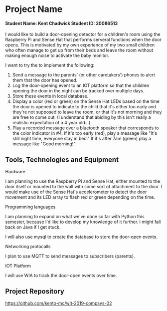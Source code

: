 # Project Name
#### Student Name: Kent Chadwick   Student ID: 20086513

I would like to build a door-opening detector for a children's room using the Raspberry Pi and Sense Hat that performs serveral functions when the door opens. This is motivated by my own experience of my two small children who often manage to get up from their beds and leave the room without making enough noise to activate the baby monitor. 

I want to try the to implement the following: 

1. Send a message to the parents' (or other caretakers') phones to alert them that the door has opened.
2. Log the door-opening event to an IOT platform so that the children opening the door in the night can be tracked over multiple days.
3. Store these events in local database.
4. Display a color (red or green) on the Sense Hat LEDs based on the time the door is opened to indicate to the child that it's either too early and they're not supposed to leave the room, or that it's not morning and they are free to come out. (I understand that abiding by this isn't really a realistic expectation of a 4 year old...)
5. Play a recorded message over a bluetooth speaker that corresponds to the color indicator in #4. If it's too early (red), play a message like "It's still night time, everyone stay in bed." If it's after 7am (green) play a message like "Good morning!"

## Tools, Technologies and Equipment

Hardware

I am planning to use the Raspberry Pi and Sense Hat, either mounted to the door itself or mounted to the wall with some sort of attachment to the door. I would make use of the Sense Hat's accelerometer to detect the door movement and its LED array to flash red or green depending on the time.

Programming languages

I am planning to expand on what we've done so far with Python this semester, because I'd like to develop my knowledge of it further. I might fall back on Java if I get stuck.

I will also use mysql to create the database to store the door-open events.

Networking protocalls

I plan to use MQTT to send messages to subscribers (parents).

IOT Platform

I will use WIA to track the door-open events over time.

## Project Repository
https://github.com/kento-mc/wit-2019-compsys-02

